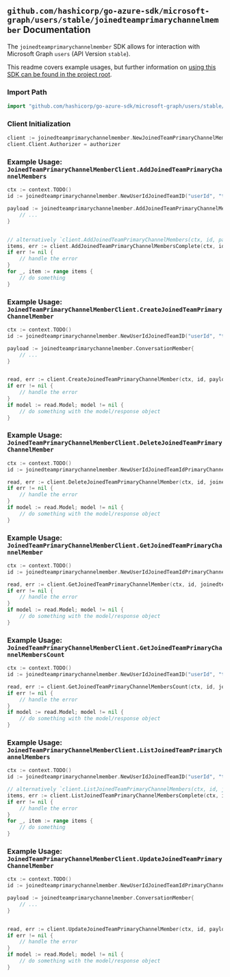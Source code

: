 
## `github.com/hashicorp/go-azure-sdk/microsoft-graph/users/stable/joinedteamprimarychannelmember` Documentation

The `joinedteamprimarychannelmember` SDK allows for interaction with Microsoft Graph `users` (API Version `stable`).

This readme covers example usages, but further information on [using this SDK can be found in the project root](https://github.com/hashicorp/go-azure-sdk/tree/main/docs).

### Import Path

```go
import "github.com/hashicorp/go-azure-sdk/microsoft-graph/users/stable/joinedteamprimarychannelmember"
```


### Client Initialization

```go
client := joinedteamprimarychannelmember.NewJoinedTeamPrimaryChannelMemberClientWithBaseURI("https://graph.microsoft.com")
client.Client.Authorizer = authorizer
```


### Example Usage: `JoinedTeamPrimaryChannelMemberClient.AddJoinedTeamPrimaryChannelMembers`

```go
ctx := context.TODO()
id := joinedteamprimarychannelmember.NewUserIdJoinedTeamID("userId", "teamId")

payload := joinedteamprimarychannelmember.AddJoinedTeamPrimaryChannelMembersRequest{
	// ...
}


// alternatively `client.AddJoinedTeamPrimaryChannelMembers(ctx, id, payload, joinedteamprimarychannelmember.DefaultAddJoinedTeamPrimaryChannelMembersOperationOptions())` can be used to do batched pagination
items, err := client.AddJoinedTeamPrimaryChannelMembersComplete(ctx, id, payload, joinedteamprimarychannelmember.DefaultAddJoinedTeamPrimaryChannelMembersOperationOptions())
if err != nil {
	// handle the error
}
for _, item := range items {
	// do something
}
```


### Example Usage: `JoinedTeamPrimaryChannelMemberClient.CreateJoinedTeamPrimaryChannelMember`

```go
ctx := context.TODO()
id := joinedteamprimarychannelmember.NewUserIdJoinedTeamID("userId", "teamId")

payload := joinedteamprimarychannelmember.ConversationMember{
	// ...
}


read, err := client.CreateJoinedTeamPrimaryChannelMember(ctx, id, payload, joinedteamprimarychannelmember.DefaultCreateJoinedTeamPrimaryChannelMemberOperationOptions())
if err != nil {
	// handle the error
}
if model := read.Model; model != nil {
	// do something with the model/response object
}
```


### Example Usage: `JoinedTeamPrimaryChannelMemberClient.DeleteJoinedTeamPrimaryChannelMember`

```go
ctx := context.TODO()
id := joinedteamprimarychannelmember.NewUserIdJoinedTeamIdPrimaryChannelMemberID("userId", "teamId", "conversationMemberId")

read, err := client.DeleteJoinedTeamPrimaryChannelMember(ctx, id, joinedteamprimarychannelmember.DefaultDeleteJoinedTeamPrimaryChannelMemberOperationOptions())
if err != nil {
	// handle the error
}
if model := read.Model; model != nil {
	// do something with the model/response object
}
```


### Example Usage: `JoinedTeamPrimaryChannelMemberClient.GetJoinedTeamPrimaryChannelMember`

```go
ctx := context.TODO()
id := joinedteamprimarychannelmember.NewUserIdJoinedTeamIdPrimaryChannelMemberID("userId", "teamId", "conversationMemberId")

read, err := client.GetJoinedTeamPrimaryChannelMember(ctx, id, joinedteamprimarychannelmember.DefaultGetJoinedTeamPrimaryChannelMemberOperationOptions())
if err != nil {
	// handle the error
}
if model := read.Model; model != nil {
	// do something with the model/response object
}
```


### Example Usage: `JoinedTeamPrimaryChannelMemberClient.GetJoinedTeamPrimaryChannelMembersCount`

```go
ctx := context.TODO()
id := joinedteamprimarychannelmember.NewUserIdJoinedTeamID("userId", "teamId")

read, err := client.GetJoinedTeamPrimaryChannelMembersCount(ctx, id, joinedteamprimarychannelmember.DefaultGetJoinedTeamPrimaryChannelMembersCountOperationOptions())
if err != nil {
	// handle the error
}
if model := read.Model; model != nil {
	// do something with the model/response object
}
```


### Example Usage: `JoinedTeamPrimaryChannelMemberClient.ListJoinedTeamPrimaryChannelMembers`

```go
ctx := context.TODO()
id := joinedteamprimarychannelmember.NewUserIdJoinedTeamID("userId", "teamId")

// alternatively `client.ListJoinedTeamPrimaryChannelMembers(ctx, id, joinedteamprimarychannelmember.DefaultListJoinedTeamPrimaryChannelMembersOperationOptions())` can be used to do batched pagination
items, err := client.ListJoinedTeamPrimaryChannelMembersComplete(ctx, id, joinedteamprimarychannelmember.DefaultListJoinedTeamPrimaryChannelMembersOperationOptions())
if err != nil {
	// handle the error
}
for _, item := range items {
	// do something
}
```


### Example Usage: `JoinedTeamPrimaryChannelMemberClient.UpdateJoinedTeamPrimaryChannelMember`

```go
ctx := context.TODO()
id := joinedteamprimarychannelmember.NewUserIdJoinedTeamIdPrimaryChannelMemberID("userId", "teamId", "conversationMemberId")

payload := joinedteamprimarychannelmember.ConversationMember{
	// ...
}


read, err := client.UpdateJoinedTeamPrimaryChannelMember(ctx, id, payload, joinedteamprimarychannelmember.DefaultUpdateJoinedTeamPrimaryChannelMemberOperationOptions())
if err != nil {
	// handle the error
}
if model := read.Model; model != nil {
	// do something with the model/response object
}
```
